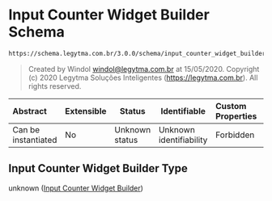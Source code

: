# Input Counter Widget Builder Schema

```txt
https://schema.legytma.com.br/3.0.0/schema/input_counter_widget_builder.schema.json
```




> Created by Windol [windol@legytma.com.br](mailto:windol@legytma.com.br) at 15/05/2020.
> Copyright (c) 2020 Legytma Soluções Inteligentes (<https://legytma.com.br>). All rights reserved.
>

| Abstract            | Extensible | Status         | Identifiable            | Custom Properties | Additional Properties | Access Restrictions | Defined In                                                                                                            |
| :------------------ | ---------- | -------------- | ----------------------- | :---------------- | --------------------- | ------------------- | --------------------------------------------------------------------------------------------------------------------- |
| Can be instantiated | No         | Unknown status | Unknown identifiability | Forbidden         | Allowed               | none                | [input_counter_widget_builder.schema.json](../schema/input_counter_widget_builder.schema.json) |

## Input Counter Widget Builder Type

unknown ([Input Counter Widget Builder](input_counter_widget_builder.md))
